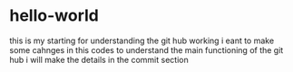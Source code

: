 # hello-world
this is my starting for understanding the git hub working
i eant to make some cahnges in this codes to understand the main functioning of the git hub
i will make the details in the commit section
